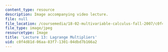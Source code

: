 ```yaml
---
content_type: resource
description: Image accompanying video lecture.
file: null
file_location: /coursemedia/18-02-multivariable-calculus-fall-2007/c0f4d81d06aa83f7130104dbd7b166a2_13.jpg
file_type: image/jpeg
resourcetype: Image
title: 'Lecture 13: Lagrange Multipliers'
uid: c0f4d81d-06aa-83f7-1301-04dbd7b166a2
---
```

